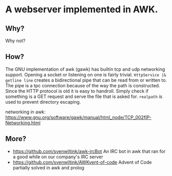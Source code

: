 # A webserver implemented in AWK. 

## Why?
Why not?

## How?
The GNU implementation of awk (gawk) has builtin tcp and udp networking support. Opening a socket or listening on one is fairly trivial.
`HttpService |& getline line` creates a bidirectional pipe that can be read from or written to. The pipe is a tpc connection because of the way the path is constructed. Since the HTTP protocol is old it is easy to handroll.
Simply check if something is a GET request and serve the file that is asked for. `realpath` is used to prevent directory escaping.

networking in awk: https://www.gnu.org/software/gawk/manual/html_node/TCP_002fIP-Networking.html

## More?
* https://github.com/svenwiltink/awk-ircBot An IRC bot in awk that ran for a good while on our company's IRC server
* https://github.com/svenwiltink/AWKvent-of-code Advent of Code partially solved in awk and prolog
